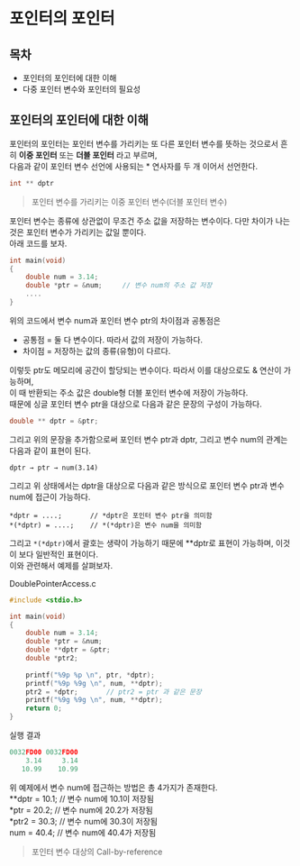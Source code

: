 # 포인터의 포인터



## 목차

- 포인터의 포인터에 대한 이해
- 다중 포인터 변수와 포인터의 필요성



## 포인터의 포인터에 대한 이해

포인터의 포인터는 포인터 변수를 가리키는 또 다른 포인터 변수를 뜻하는 것으로서 흔히 __이중 포인터__ 또는 __더블 포인터__ 라고 부르며,  
다음과 같이 포인터 변수 선언에 사용되는 * 연사자를 두 개 이어서 선언한다.

```c
int ** dptr
```



> 포인터 변수를 가리키는 이중 포인터 변수(더블 포인터 변수)

포인터 변수는 종류에 상관없이 무조건 주소 값을 저장하는 변수이다. 다만 차이가 나는 것은 포인터 변수가 가리키는 값일 뿐이다.  
아래 코드를 보자.

```c
int main(void)
{
	double num = 3.14;
	double *ptr = &num;		// 변수 num의 주소 값 저장
	....
}
```

위의 코드에서 변수 num과 포인터 변수 ptr의 차이점과 공통점은  

- 공통점 = 둘 다 변수이다. 따라서 값의 저장이 가능하다.
- 차이점 = 저장하는 값의 종류(유형)이 다르다.

이렇듯 ptr도 메모리에 공간이 할당되는 변수이다. 따라서 이를 대상으로도 & 연산이 가능하며,  
이 때 반환되는 주소 값은 double형 더블 포인터 변수에 저장이 가능하다.  
때문에 싱글 포인터 변수 ptr을 대상으로 다음과 같은 문장의 구성이 가능하다.

```c
double ** dptr = &ptr;
```

그리고 위의 문장을 추가함으로써 포인터 변수 ptr과 dptr, 그리고 변수 num의 관계는 다음과 같이 표현이 된다.

```
dptr → ptr → num(3.14)
```

그리고 위 상태에서는 dptr을 대상으로 다음과 같은 방식으로 포인터 변수 ptr과 변수 num에 접근이 가능하다.

```
*dptr = ....;		// *dptr은 포인터 변수 ptr을 의미함
*(*dptr) = ....;	// *(*dptr)은 변수 num을 의미함
```

그리고 `*(*dptr)`에서 괄호는 생략이 가능하기 때문에 **dptr로 표현이 가능하며, 이것이 보다 일반적인 표현이다.  
이와 관련해서 예제를 살펴보자.



DoublePointerAccess.c

```c
#include <stdio.h>

int main(void)
{
	double num = 3.14;
    double *ptr = &num;
    double **dptr = &ptr;
    double *ptr2;
    
    printf("%9p %p \n", ptr, *dptr);
    printf("%9p %9g \n", num, **dptr);
    ptr2 = *dptr;		// ptr2 = ptr 과 같은 문장
    printf("%9g %9g \n", num, **dptr);
    return 0;
}
```



실행 결과

```C
0032FD00 0032FD00
	3.14     3.14
   10.99    10.99
```

 위 예제에서 변수 num에 접근하는 방법은 총 4가지가 존재한다.  
**dptr = 10.1;			// 변수 num에 10.1이 저장됨  
*ptr = 20.2;				// 변수 num에 20.2가 저장됨  
*ptr2 = 30.3;			 // 변수 num에 30.3이 저장됨  
num = 40.4;			  // 변수 num에 40.4가 저장됨



> 포인터 변수 대상의 Call-by-reference

